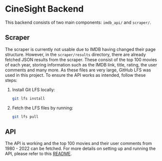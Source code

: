 # CineSight Backend

This backend consists of two main components: `imdb_api/` and `scraper/`.

## Scraper

The scraper is currently not usable due to IMDB having changed their page structure. However, in the `scraper/results` directory, there are already fetched JSON results from the scraper. These consist of the top 100 movies of each year, storing information such as the IMDB link, title, rating, the user comments and many more. As these files are very large, GitHub LFS was used in this project. To ensure the API works as intended, follow these steps:

1. Install Git LFS locally:
   ```sh
   git lfs install
    ```
2.  Fetch the LFS files by running:
    ```sh 
    git lfs pull
    ```
## API

The API is working and the top 100 movies and their user comments from 1980 - 2022 can be fetched. For more details on setting up and running the API, please refer to this [README](/imdb_api/README.md). 